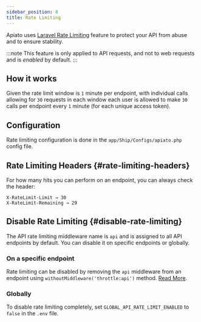 ```yaml
---
sidebar_position: 8
title: Rate Limiting
---
```


Apiato uses [Laravel Rate Limiting](https://laravel.com/docs/rate-limiting) feature
to protect your API from abuse and to ensure stability.

:::note
This feature is only applied to API requests, and not to web requests and is _enabled_ by default.
:::

## How it works

Given the rate limit window is `1` minute per endpoint,
with individual calls allowing for `30` requests in each window each user is allowed
to make `30` calls per endpoint every `1` minute
(for each unique access token).

## Configuration

Rate limiting configuration is done in the `app/Ship/Configs/apiato.php` config file.

## Rate Limiting Headers {#rate-limiting-headers}
For how many hits you can perform on an endpoint, you can always check the header:

```
X-RateLimit-Limit → 30
X-RateLimit-Remaining → 29
```

## Disable Rate Limiting {#disable-rate-limiting}
The API rate limiting middleware name is `api` and is assigned to all API endpoints by default.
You can disable it on specific endpoints or globally.

### On a specific endpoint
Rate limiting can be disabled
by removing the `api` middleware from an endpoint using `withoutMiddleware('throttle:api')` method.
[Read More](https://laravel.com/docs/middleware#excluding-middleware).

### Globally
To disable rate limiting completely, set `GLOBAL_API_RATE_LIMIT_ENABLED` to `false` in the `.env` file.
